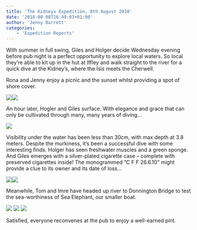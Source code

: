 ```yaml
---
title: 'The Kidneys Expedition, 8th August 2018'
date: '2018-08-08T16:49:03+01:00'
author: 'Jenny Barrett'
categories:
    - 'Expedition Reports'
---
```


With summer in full swing, Giles and Holger decide Wednesday evening before pub night is a perfect opportunity to explore local waters. So local they’re able to kit up in the hut at Iffley and walk straight to the river for a quick dive at the Kidney’s, where the Isis meets the Cherwell.

Rona and Jenny enjoy a picnic and the sunset whilst providing a spot of shore cover.

![](https://ouueg.com/wp-content/uploads/2018/09/RONA.png)![](https://ouueg.com/wp-content/uploads/2018/09/ISIS-SUNSET.png)

An hour later, Hogler and Giles surface. With elegance and grace that can only be cultivated through many, many years of diving…

![](https://ouueg.com/wp-content/uploads/2018/09/GILES-OUT-WATER.png)

Visibility under the water has been less than 30cm, with max depth at 3.8 meters. Despite the murkiness, it’s been a successful dive with some interesting finds. Holger has seen freshwater muscles and a green sponge. And Giles emerges with a silver-plated cigarette case – complete with preserved cigarettes inside! The monogrammed “C F F 26.6.10” might provide a clue to its owner and its date of loss…

![](https://ouueg.com/wp-content/uploads/2018/09/GILES-FIND-2.png)![](https://ouueg.com/wp-content/uploads/2018/09/GILES-FIND-1.png)

Meanwhile, Tom and Imre have headed up river to Donnington Bridge to test the sea-worthiness of Sea Elephant, our smaller boat.

![](https://ouueg.com/wp-content/uploads/2018/09/SE-TEST-1.png) ![](https://ouueg.com/wp-content/uploads/2018/09/SE-TEST-2.png) ![](https://ouueg.com/wp-content/uploads/2018/09/SE-TEST-3.png)

Satisfied, everyone reconvenes at the pub to enjoy a well-earned pint.
